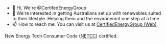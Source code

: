 - 👋 Hi, We're @CertifedEnergyGroup
- 👀 We're interested in getting Australians set up with renewables suited to their lifestyle. Helping them and the environemnt one step at a time
- 📫 How to reach me: You can visit us at [CertifiedEnergyGroup (Web)](https://certifiedenergygroup.com.au)

New Energy Tech Consumer Code ([NETCC](https://www.newenergytech.org.au)) certified.

<!---
CertifedEnergyGroup/CertifedEnergyGroup is a ✨ special ✨ repository because its `README.md` (this file) appears on your GitHub profile.
You can click the Preview link to take a look at your changes.
--->

